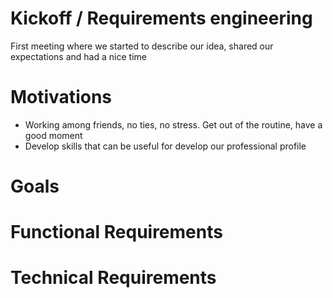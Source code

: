 # Kickoff / Requirements engineering

First meeting where we started to describe our idea, shared our expectations and had a nice time

# Motivations

* Working among friends, no ties, no stress. Get out of the routine, have a good moment
* Develop skills that can be useful for develop our professional profile


# Goals



# Functional Requirements




# Technical Requirements

